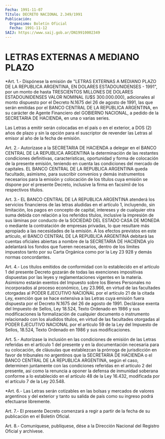 ```yaml
---
Fecha: 1991-11-07
Título: DECRETO NACIONAL 2.349/1991
Publicación:
  Organismo: Boletín Oficial
  Fecha: 1991-11-12
SAIJ: https://www.saij.gob.ar/DN19910002349
---
```

# LETRAS EXTERNAS A MEDIANO PLAZO

<a id="1"></a>
*Art.  1.-  Dispónese la emisión de "LETRAS EXTERNAS A MEDIANO PLAZO  DE LA REPUBLICA  ARGENTINA,  EN  DOLARES  ESTADOUNIDENSES  - 1991", por  un  monto  de  hasta  TRESCIENTOS  MILLONES  DE DOLARES ESTADOUNIDENSES  VALOR  NOMINAL  (U$S 300.000.000), adicionales  al monto dispuesto por el Decreto N.1675  del  26  de  agosto de 1991, las  que  serán  emitidas  por  el  BANCO  CENTRAL  DE LA REPUBLICA ARGENTINA,  en  su  carácter  de  Agente  Financiero  del  GOBIERNO NACIONAL,  a  pedido  de la SECRETARIA DE HACIENDA, en una o varias series.

Las Letras a emitir serán  colocadas  en el país o en el exterior, a  DOS (2) años de plazo  y sin la opción  para  el  suscriptor  de revender  las  Letras  al  emisor  al  año  de la fecha de emisión.

<a id="2"></a>
Art. 2.- Autorízase a la SECRETARIA DE HACIENDA a delegar en el BANCO  CENTRAL  DE  LA  REPUBLICA ARGENTINA la determinación de las restantes condiciones definitivas,  características,  oportunidad y forma de colocación de la presente emisión, teniendo en  cuenta las condiciones  del  mercado  de  capitales.  EL  BANCO CENTRAL DE  LA REPUBLICA  ARGENTINA  queda  facultado,  asimismo,  para  suscribir convenios  y  demás  instrumentos  necesarios  para  la  emisión  y colocación  de  los títulos cuya emisión se dispone por el presente Decreto,  inclusive   la  firma  en  facsímil  de  los  respectivos títulos.

<a id="3"></a>
Art.  3.-  EL BANCO CENTRAL DE LA REPUBLICA ARGENTINA atenderá los servicios financieros  de las letras aludidas en el artículo 1, incluyendo, sin limitación,  los  pagos  en  concepto  de  capital, intereses  y  de  cualquier  otra  suma  debida  con relación a los referidos  títulos,  inclusive  la  impresión  de  sus láminas  por conducto  de  la SOCIEDAD DEL ESTADO CASA DE MONEDA o  mediante  la contratación de  empresas  privadas, lo que resultare más apropiado a las necesidades de la emisión.  A  los  efectos previstos en este artículo, el BANCO CENTRAL DE LA REPUBLICA  ARGENTINA  debitará las cuentas  oficiales  abiertas a nombre de la SECRETARIA DE  HACIENDA y/o adelantará los fondos  que  fueren  necesarios,  dentro  de los límites  impuestos  tanto por su Carta Orgánica como por la Ley  23 928 y demás normas concordantes.

<a id="4"></a>
Art. 4.- Los títulos emitidos de conformidad con lo establecido en el  artículo  1  del  presente  Decreto  gozarán  de  todas  las exenciones  impositivas dispuestas por las leyes y reglamentaciones vigentes en la  materia.  Asimismo  estarán  exentos  del  Impuesto sobre  los  Bienes Personales no incorporados al proceso económico, Ley  23.966,  en  virtud  de  las  facultades  otorgadas  al  PODER EJECUTIVO NACIONAL  por  el  artículo 21 de la citada Ley, exención que se hace extensiva a las Letras  cuya  emisión  fuera  dispuesta por  el  Decreto  N.1675 del 26 de agosto de 1991. Declárase exenta del Impuesto de Sellos,  Ley  18.524,  Texto Ordenado en 1986 y sus modificaciones   la  formalización  de  cualquier    documento    o instrumento relacionado  con los aludidos títulos, en virtud de las facultades otorgadas al PODER  EJECUTIVO  NACIONAL  por el artículo 59  de  la  Ley  del Impuesto de Sellos, 18.524, Texto Ordenado  en 1986 y sus modificaciones.

<a id="5"></a>
Art. 5.- Autorízase la inclusión en las condiciones de emisión de las  Letras  referidas  en  el  artículo  1 del presente y en la documentación  necesaria  para  su  colocación,  de  cláusulas  que establezcan la prórroga de jurisdicción en favor de  tribunales  no argentinos  que  la SECRETARIA DE HACIENDA o el BANCO CENTRAL DE LA REPUBLICA ARGENTINA,  según  el caso, determinen juntamente con las condiciones referidas en el artículo  2  del  presente, así como la renuncia a oponer la defensa de inmunidad soberana  conforme  a  lo establecido  en  el artículo 48 de la Ley 16.432, modificada por el artículo 7 de la Ley 20.548.

<a id="6"></a>
*Art. 6.- Las Letras serán cotizables en las bolsas y mercados de valores  argentinos  y  del  exterior  y tanto su salida de país como su ingreso podrá efectuarse libremente.

<a id="7"></a>
Art.  7.- El presente Decreto comenzará a regir a partir de la fecha de su publicación en el Boletín Oficial.

<a id="8"></a>
Art. 8.- Comuníquese, publíquese, dése a la Dirección Nacional del Registro Oficial y archívese.